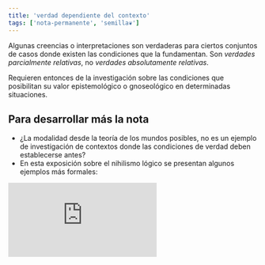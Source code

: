 ```yaml
---
title: 'verdad dependiente del contexto'
tags: ['nota-permanente', 'semilla❦']
---
```


Algunas creencias o interpretaciones son verdaderas para ciertos conjuntos de casos donde existen las condiciones que la fundamentan. Son *verdades parcialmente relativas*, no *verdades absolutamente relativas*.

Requieren entonces de la investigación sobre las condiciones que posibilitan su valor epistemológico o gnoseológico en determinadas situaciones.

## Para desarrollar más la nota

- ¿La modalidad desde la teoría de los mundos posibles, no es un ejemplo de investigación de contextos donde las condiciones de verdad deben establecerse antes?
- En esta exposición sobre el nihilismo lógico se presentan algunos ejemplos más formales:

<iframe src="https://www.youtube.com/embed/4B61OYuNEwI" frameborder="0" allow="accelerometer; autoplay; clipboard-write; encrypted-media; gyroscope; picture-in-picture" allowfullscreen></iframe>


